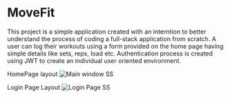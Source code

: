 # MoveFit
This project is a simple application created with an interntion to better understand the process of coding a full-stack application from scratch.
A user can log their workouts using a form provided on the home page having simple details like sets, reps, load etc.
Authentication process is created using JWT to create an individual user oriented environment.

HomePage layout 
![Main window SS](https://github.com/Chance510/MoveFit/assets/133565853/cc861b8e-b9f9-446f-a11c-51f7fb5ffff6)



Login Page Layout
![Login Page SS](https://github.com/Chance510/MoveFit/assets/133565853/75f27164-209e-48f9-ba43-dd2a6fcf0053)

